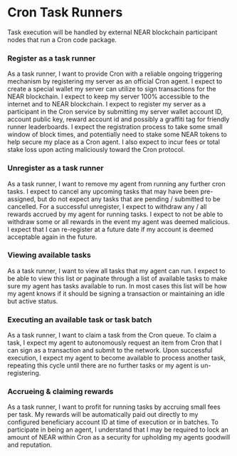 # Cron Task Runners

Task execution will be handled by external NEAR blockchain participant nodes that run a Cron code package. 

### Register as a task runner

As a task runner, I want to provide Cron with a reliable ongoing triggering mechanism by registering my server as an official Cron agent. I expect to create a special wallet my server can utilize to sign transactions for the NEAR blockchain. I expect to keep my server 100% accessible to the internet and to NEAR blockchain. I expect to register my server as a participant in the Cron service by submitting my server wallet account ID, account public key, reward account id and possibly a graffiti tag for friendly runner leaderboards. I expect the registration process to take some small window of block times, and potentially need to stake some NEAR tokens to help secure my place as a Cron agent. I also expect to incur fees or total stake loss upon acting maliciously toward the Cron protocol.

### Unregister as a task runner

As a task runner, I want to remove my agent from running any further cron tasks. I expect to cancel any upcoming tasks that may have been pre-assigned, but do not expect any tasks that are pending / submitted to be cancelled. For a successful unregister, I expect to withdraw any / all rewards accrued by my agent for running tasks. I expect to not be able to withdraw some or all rewards in the event my agent was deemed malicious. I expect that I can re-register at a future date if my account is deemed acceptable again in the future.

### Viewing available tasks

As a task runner, I want to view all tasks that my agent can run. I expect to be able to view this list or paginate through a list of available tasks to make sure my agent has tasks available to run. In most cases this list will be how my agent knows if it should be signing a transaction or maintaining an idle but active status.

### Executing an available task or task batch

As a task runner, I want to claim a task from the Cron queue. To claim a task, I expect my agent to autonomously request an item from Cron that I can sign as a transaction and submit to the network. Upon successful execution, I expect my agent to become available to process another task, repeating this cycle until there are no further tasks or my agent is un-registering.

### Accrueing & claiming rewards

As a task runner, I want to profit for running tasks by accruing small fees per task. My rewards will be automatically paid out directly to my configured beneficiary account ID at time of execution or in batches. To participate in being an agent, I understand that I may be required to lock an amount of NEAR within Cron as a security for upholding my agents goodwill and reputation.
